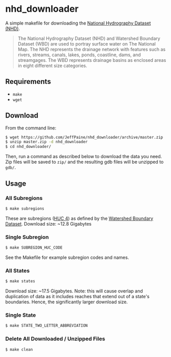 # nhd_downloader

A simple makefile for downloading the [National Hydrography Dataset (NHD)](http://nhd.usgs.gov/).

>The National Hydrography Dataset (NHD) and Watershed Boundary Dataset (WBD) are used to portray surface water on The National Map. The NHD represents the drainage network with features such as rivers, streams, canals, lakes, ponds, coastline, dams, and streamgages. The WBD represents drainage basins as enclosed areas in eight different size categories.

## Requirements

 * `make`
 * `wget`

## Download

From the command line:

```bash
$ wget https://github.com/JeffPaine/nhd_downloader/archive/master.zip
$ unzip master.zip -d nhd_downloader
$ cd nhd_downloader/
```

Then, run a command as described below to download the data you need. Zip files will be saved to `zip/` and the resulting gdb files will be unzipped to `gdb/`.

## Usage

### All Subregions

```bash
$ make subregions
```

These are subregions ([HUC 4](http://water.usgs.gov/GIS/huc.html)) as defined by the [Watershed Boundary Dataset](http://nhd.usgs.gov/wbd.html). Download size: ~12.8 Gigabytes

### Single Subregion

```bash
$ make SUBREGION_HUC_CODE
```

See the Makefile for example subregion codes and names.

### All States

```bash
$ make states
```

Download size: ~17.5 Gigabytes. Note: this will cause overlap and duplication of data as it includes reaches that extend out of a state's boundaries. Hence, the significantly larger download size.

### Single State

```bash
$ make STATE_TWO_LETTER_ABBREVIATION
```

### Delete All Downloaded / Unzipped Files

```bash
$ make clean
```
